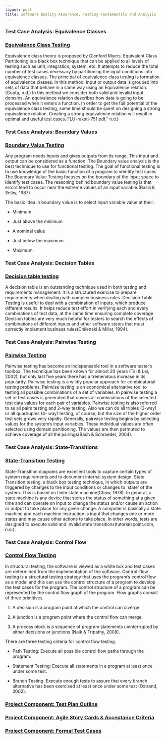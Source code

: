 ```yaml
---
layout: post
title: Software Quality Assurance, Testing Fundamentals and Analysis 
---
```


### Test Case Analysis: Equivalence Classes

### [Equivalence Class Testing](https://github.com/AIroot/common-assets/blob/master/pdf/EquivalenceClassTesting.pdf)

Equivalence class theory is proposed by Glenford Myers. Equivalent Class Partitioning is a black box technique that can be applied to all levels of testing such as unit, integration, system, etc. It attempts to reduce the total number of test cases necessary by partitioning the input conditions into equivalence classes. The principal of equivalence class testing is formation of equivalence classes. In this method, input or output data is grouped into sets of data that behave in a same way using an Equivalence relation.(Gupta, n.d.) In this method we consider both valid and invalid input domains. An equivalence relation describes how data is going to be processed when it enters a function. In order to get the full potential of the equivalence class testing, some time should be spent on designing a strong equivalence relation. Creating a strong equivalence relation will result in optimal and useful test cases.(“LU-raksti-751.pdf,” n.d.) 

### Test Case Analysis: Boundary Values

### [Boundary Value Testing](https://github.com/AIroot/common-assets/blob/master/pdf/Boundary%20Value%20Testing.pdf)

Any program needs inputs and gives outputs from its range. This input and output can be considered as a function. The Boundary value analysis is the best technique to use for functional testing. The goal of functional testing is to use knowledge of the basic function of a program to identify test cases. The Boundary Value Testing focuses on the boundary of the input space to identify test cases. The reasoning behind boundary value testing is that errors tend to occur near the extreme values of an input variable.(Basili & Selby, 1987) 

The basic idea in boundary value is to select input variable value at their:

* Minimum

* Just above the minimum

* A nominal value

* Just below the maximum

* Maximum


### Test Case Analysis: Decision Tables

### [Decision table testing](https://github.com/AIroot/common-assets/blob/master/pdf/Decision%20Tables%20Testing.pdf)

A decision table is an outstanding technique used in both testing and requirements management. It is a structured exercise to prepare requirements when dealing with complex business rules. Decision Table Testing is useful to deal with a combination of inputs, which produce different results. It helps reduce test effort in verifying each and every combinations of test data, at the same time ensuring complete coverage. Decision tables are very much helpful for testers to search the effects of combinations of different inputs and other software states that must correctly implement business rules(Chilenski & Miller, 1994). 



### Test Case Analysis: Pairwise Testing

### [Pairwise Testing](https://github.com/AIroot/common-assets/blob/master/pdf/Pairwise%20Testing.pdf)

Pairwise testing has become an indispensable tool in a software tester’s toolbox. The technique has been known for almost 20 years (Tai & Lei, 2002),  but only last five years there has a tremendous increase in its popularity. Pairwise testing is a wildly popular approach for combinatorial testing problems. Pairwise testing is an economical alternative tool to testing all possible combinations of a set of variables. In pairwise testing a set of test cases is generated that covers all combinations of the selected test data values for each pair of variables. Pairwise testing is also referred to as all pairs testing and 2-way testing. Also we can do all triples (3-way) or all quadruples (4- way) testing, of course, but the size of the higher order test sets grows very rapidly.  Generally, pairwise testing begins by selecting values for the system’s input variables. These individual values are often selected using domain partitioning. The values are then permuted to achieve coverage of all the pairings(Bach & Schroeder, 2004).


### Test Case Analysis: State-Transitions

### [State-Transition Testing](https://github.com/AIroot/common-assets/blob/master/pdf/StateTransitionTesting.pdf)

State-Transition diagrams are excellent tools to capture certain types of system requirements and to document internal system design. State Transition testing, a black box testing technique, in which outputs are triggered by changes to the input conditions or changes to 'state' of the system. This is based on finite state machine(Chow, 1978). In general, a state machine is any device that stores the status of something at a given time and can operate on input to change the status and/or cause an action or output to take place for any given change. A computer is basically a state machine and each machine instruction is input that changes one or more states and may cause other actions to take place.  In other words, tests are designed to execute valid and invalid state transitions(tutorialspoint.com, n.d.).


### Test Case Analysis: Control Flow

### [Control Flow Testing](https://github.com/AIroot/common-assets/blob/master/pdf/ControlFlowTesting.pdf)

In structural testing, the software is viewed as a white box and test cases are determined from the implementation of the software. Control-flow testing is a structural testing strategy that uses the program’s control flow as a model and this can use the control structure of a program to develop the test cases for the program. The control structure of a program can be represented by the control flow graph of the program. Flow graphs consist of three primitives.

01. A decision is a program point at which the control can diverge.

02. A junction is a program point where the control flow can merge.

03. A process block is a sequence of program statements uninterrupted by either decisions or junctions (Naik & Tripathy, 2008).

There are three testing criteria for control flow testing.

* Path Testing: Execute all possible control flow paths through the program.

* Statement Testing: Execute all statements in a program at least once under some test.

* Branch Testing: Execute enough tests to assure that every branch alternative has been exercised at least once under some test (Ostrand, 2002).


### [Project Component: Test Plan Outline](https://github.com/AIroot/TheSoftwareEngineeringLifeCycle/blob/master/assets/pdf/NGExamTestPlan.pdf)

### [Project Component: Agile Story Cards & Acceptance Criteria](https://github.com/AIroot/TheSoftwareEngineeringLifeCycle/blob/master/assets/pdf/Agile%20Story%20Cards%20and%20Acceptance%20Criteria.pdf)

### [Project Component: Formal Test Cases](https://github.com/AIroot/TheSoftwareEngineeringLifeCycle/blob/master/assets/pdf/FormalTestCases.pdf)






